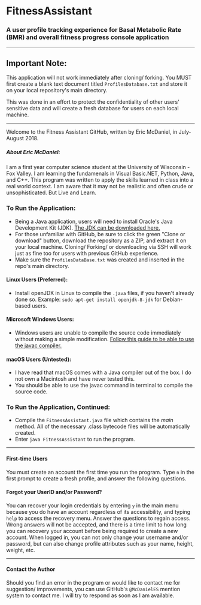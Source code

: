 # FitnessAssistant
### A user profile tracking experience for Basal Metabolic Rate (BMR) and overall fitness progress console application
---
## Important Note:
This application will not work immediately after cloning/ forking. You MUST first create a blank text document titled `ProfilesDatabase.txt` and store it on your local repository's main directory.

This was done in an effort to protect the confidentiality of other users' sensitive data and will create a fresh database for users on each local machine.

---

Welcome to the Fitness Assistant GitHub, written by Eric McDaniel, in July-August 2018.
##### About <i>Eric McDaniel</i>:
I am a first year computer science student at the University of Wisconsin - Fox Valley. I am learning the fundamenals in Visual Basic.NET, Python, Java, and C++. This program was written to apply the skills learned in class into a real world context. I am aware that it may not be realistic and often crude or unsophisticated. But Live and Learn.

### To Run the Application:
+ Being a Java application, users will need to install Oracle's Java Development Kit (JDK). <a href="http://www.oracle.com/technetwork/java/javase/downloads/index.html">The JDK can be downloaded here.</a>
+ For those unfamiliar with GitHub, be sure to click the green "Clone or download" button, download the repository as a ZIP, and extract it on your local machine. Cloning/ Forking/ or downloading via SSH will work just as fine too for users with previous GitHub experience.
+ Make sure the `ProfilesDataBase.txt` was created and inserted in the repo's main directory.

#### Linux Users (Preferred):
+ Install openJDK in Linux to compile the `.java` files, if you haven't already done so. Example: `sudo apt-get install openjdk-8-jdk` for Debian-based users.

#### Microsoft Windows Users:
+ Windows users are unable to compile the source code immediately without making a simple modification. <a href="http://www.tech-recipes.com/rx/30018/how-to-compile-java-programs-through-windows-cmd/">Follow this guide to be able to use the javac compiler.</a>

#### macOS Users (Untested):
+ I have read that macOS comes with a Java compiler out of the box. I do not own a Macintosh and have never tested this.
+ You should be able to use the javac command in terminal to compile the source code.

### To Run the Application, Continued:
+ Compile the `FitnessAssistant.java` file which contains the <i>main</i> method. All of the necessary .class bytecode files will be automatically created.
+ Enter `java FitnessAssistant` to run the program.

---

#### First-time Users
You must create an account the first time you run the program. Type `n` in the first prompt to create a fresh profile, and answer the following questions.

#### Forgot your UserID and/or Password?
You can recover your login credentials by entering `y` in the main menu because you do have an account regardless of its accessibility, and typing `help` to access the recovery menu. Answer the questions to regain access. Wrong answers will not be accepted, and there is a time limit to how long you can recovery your account before being required to create a new account. When logged in, you can not only change your username and/or password, but can also change profile attributes such as your name, height, weight, etc.

---

#### Contact the Author
Should you find an error in the program or would like to contact me for suggestion/ improvements, you can use GitHub's `@McDanielES` mention system to contact me. I will try to respond as soon as I am available.
